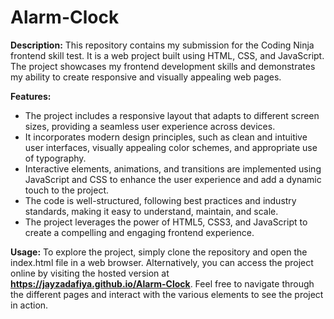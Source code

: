 # Alarm-Clock
**Description:**
This repository contains my submission for the Coding Ninja frontend skill test. It is a web project built using HTML, CSS, and JavaScript. The project showcases my frontend development skills and demonstrates my ability to create responsive and visually appealing web pages.

**Features:**
- The project includes a responsive layout that adapts to different screen sizes, providing a seamless user experience across devices.
- It incorporates modern design principles, such as clean and intuitive user interfaces, visually appealing color schemes, and appropriate use of typography.
- Interactive elements, animations, and transitions are implemented using JavaScript and CSS to enhance the user experience and add a dynamic touch to the project.
- The code is well-structured, following best practices and industry standards, making it easy to understand, maintain, and scale.
- The project leverages the power of HTML5, CSS3, and JavaScript to create a compelling and engaging frontend experience.

**Usage:**
To explore the project, simply clone the repository and open the index.html file in a web browser. Alternatively, you can access the project online by visiting the hosted version at **https://jayzadafiya.github.io/Alarm-Clock**. Feel free to navigate through the different pages and interact with the various elements to see the project in action.
